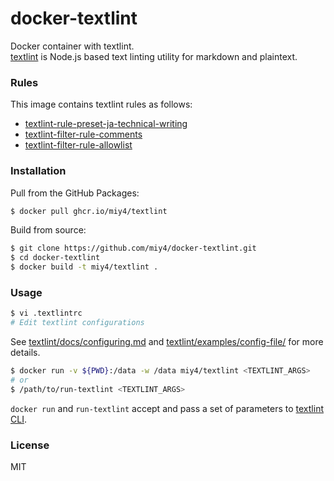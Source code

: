 docker-textlint
==========

Docker container with textlint.  
[textlint](http://textlint.github.io/) is Node.js based text linting utility for markdown and plaintext.

### Rules

This image contains textlint rules as follows:

- [textlint-rule-preset-ja-technical-writing](https://github.com/textlint-ja/textlint-rule-preset-ja-technical-writing/)
- [textlint-filter-rule-comments](https://github.com/textlint/textlint-filter-rule-comments)
- [textlint-filter-rule-allowlist](https://github.com/textlint/textlint-filter-rule-allowlist)

### Installation

Pull from the GitHub Packages:

```sh
$ docker pull ghcr.io/miy4/textlint
```

Build from source:

```sh
$ git clone https://github.com/miy4/docker-textlint.git
$ cd docker-textlint
$ docker build -t miy4/textlint .
```

### Usage

```sh
$ vi .textlintrc
# Edit textlint configurations
```

See [textlint/docs/configuring.md](https://github.com/textlint/textlint/blob/master/docs/configuring.md) and [textlint/examples/config-file/](https://github.com/textlint/textlint/blob/master/examples/config-file) for more details.

```sh
$ docker run -v ${PWD}:/data -w /data miy4/textlint <TEXTLINT_ARGS>
# or
$ /path/to/run-textlint <TEXTLINT_ARGS>
```

`docker run` and `run-textlint` accept and pass a set of parameters to [textlint CLI](https://github.com/textlint/textlint#cli).

### License

MIT

